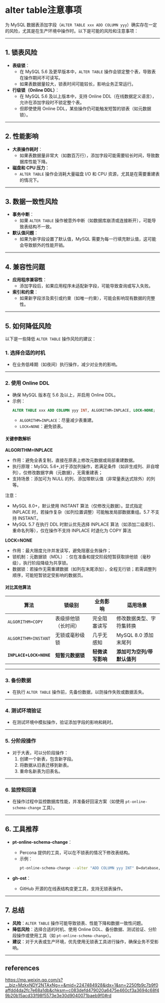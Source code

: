 # alter table注意事项
为 MySQL 数据表添加字段（`ALTER TABLE xxx ADD COLUMN yyy`）确实存在一定的风险，尤其是在生产环境中操作时。以下是可能的风险和注意事项：

---

## 1. **锁表风险**
- **表级锁**：
  - 在 MySQL 5.6 及更早版本中，`ALTER TABLE` 操作会锁定整个表，导致表在操作期间不可读写。
  - 如果表数据量较大，锁表时间可能较长，影响业务正常运行。
- **行级锁（Online DDL）**：
  - 在 MySQL 5.6 及以上版本中，支持 Online DDL（在线数据定义语言），允许在添加字段时不锁定整个表。
  - 但即使使用 Online DDL，某些操作仍可能触发短暂的锁表（如元数据锁）。

---

## 2. **性能影响**
- **大表操作耗时**：
  - 如果表数据量非常大（如数百万行），添加字段可能需要较长时间，导致数据库性能下降。
- **磁盘和 CPU 压力**：
  - `ALTER TABLE` 操作会消耗大量磁盘 I/O 和 CPU 资源，尤其是在需要重建表的情况下。

---

## 3. **数据一致性风险**
- **事务中断**：
  - 如果 `ALTER TABLE` 操作被意外中断（如数据库崩溃或连接断开），可能导致表结构不一致。
- **默认值问题**：
  - 如果为新字段设置了默认值，MySQL 需要为每一行填充默认值，这可能会导致额外的性能开销。

---

## 4. **兼容性问题**
- **应用程序兼容性**：
  - 添加字段后，如果应用程序未适配新字段，可能导致查询或写入失败。
- **索引和约束**：
  - 如果新字段涉及索引或约束（如唯一约束），可能会影响现有数据的完整性。

---

## 5. **如何降低风险**
以下是一些降低 `ALTER TABLE` 操作风险的建议：

### 1. **选择合适的时机**
- 在业务低峰期（如夜间）执行操作，减少对业务的影响。

---

### 2. **使用 Online DDL**
- 确保 MySQL 版本在 5.6 及以上，并启用 Online DDL。
- 示例：
  ```sql
  ALTER TABLE xxx ADD COLUMN yyy INT, ALGORITHM=INPLACE, LOCK=NONE;
  ```
  - `ALGORITHM=INPLACE`：尽量减少表重建。
  - `LOCK=NONE`：避免锁表。

#### 关键参数解析
​**ALGORITHM=INPLACE**​
- ​作用​：避免全表复制，直接在原表上修改元数据或局部重建数据。
- 执行原理​：MySQL 5.6+​​,对于添加列操作，若满足条件（如非生成列、非自增列），仅修改数据字典（元数据），无需重建表；
- 支持场景​：添加可为 NULL 的列、添加带默认值（非常量表达式除外）的列等。

注意：
- ​MySQL 8.0+​​，默认使用 INSTANT 算法（仅修改元数据）。显式指定 INPLACE 时，若操作复杂（如列位置调整）可能触发局部数据重组。5.7 不支持 INSTANT。
- MySQL 5.7 在执行 DDL 时默认优先选择 INPLACE 算法（如添加二级索引、重命名列等），仅在操作不支持 INPLACE 时退化为 COPY 算法

​**LOCK=NONE**​
- ​作用​：最大限度允许并发读写，避免阻塞业务操作；
- 锁机制​：元数据锁（MDL）​​：仅在准备和提交阶段短暂获取排他锁（毫秒级），执行阶段降级为共享锁。
- 数据锁​：若操作无需重建数据（如列在末尾添加），全程无行锁；若需调整列顺序，可能短暂锁定受影响的数据页。

#### 对比其他算法
| **算法**       | **锁级别**       | **业务影响**       | **适用场景**              |
|----------------|------------------|--------------------|-------------------------|
| `ALGORITHM=COPY` | 表级排他锁（长时间） | 完全阻塞读写       | 修改数据类型、字符集转换 |
| `ALGORITHM=INSTANT` | 无锁或毫秒级锁    | 几乎无感知         | MySQL 8.0 添加末尾列   |
| **`INPLACE+LOCK=NONE`** | **短暂元数据锁** | **轻微读写影响**   | **添加可为空列/带默认值列** |

---

### 3. **备份数据**
- 在执行 `ALTER TABLE` 操作前，先备份数据，以防操作失败或数据丢失。

---

### 4. **测试环境验证**
- 在测试环境中模拟操作，验证添加字段的影响和耗时。

---

### 5. **分阶段操作**
- 对于大表，可以分阶段操作：
  1. 创建一个新表，包含新字段。
  2. 将数据从旧表迁移到新表。
  3. 重命名新表为旧表名。

---

### 6. **监控和回滚**
- 在操作过程中监控数据库性能，并准备好回滚方案（如使用 `pt-online-schema-change` 工具）。

---

## 6. **工具推荐**
- **pt-online-schema-change**：
  - Percona 提供的工具，可以在不锁表的情况下修改表结构。
  - 示例：
    ```bash
    pt-online-schema-change --alter "ADD COLUMN yyy INT" D=database,t=xxx
    ```

- **gh-ost**：
  - GitHub 开源的在线表结构变更工具，支持无锁表操作。

---

## 7. **总结**
- **风险**：`ALTER TABLE` 操作可能导致锁表、性能下降和数据一致性问题。
- **降低风险**：选择合适的时机、使用 Online DDL、备份数据、测试验证、分阶段操作或使用工具（如 `pt-online-schema-change`）。
- **建议**：对于大表或生产环境，优先使用无锁表工具进行操作，确保业务不受影响。

---

## references
https://mp.weixin.qq.com/s?__biz=MzkxNDY2NTAxNg==&mid=2247484928&idx=1&sn=2250fb9c7b9f0affdd4da2fc7e68a1db&chksm=c083defd479020a6475e460cf3a3694c68f49b20b15acd33f98f5573e3e30d9040071baeb9f0#rd 